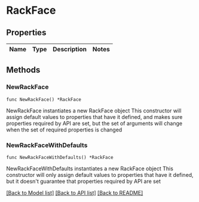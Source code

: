 # RackFace

## Properties

Name | Type | Description | Notes
------------ | ------------- | ------------- | -------------

## Methods

### NewRackFace

`func NewRackFace() *RackFace`

NewRackFace instantiates a new RackFace object
This constructor will assign default values to properties that have it defined,
and makes sure properties required by API are set, but the set of arguments
will change when the set of required properties is changed

### NewRackFaceWithDefaults

`func NewRackFaceWithDefaults() *RackFace`

NewRackFaceWithDefaults instantiates a new RackFace object
This constructor will only assign default values to properties that have it defined,
but it doesn't guarantee that properties required by API are set


[[Back to Model list]](../README.md#documentation-for-models) [[Back to API list]](../README.md#documentation-for-api-endpoints) [[Back to README]](../README.md)


